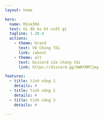 ```yaml
---
layout: home

hero:
  name: Mine304
  text: Gì đó ko bt viết gì
  tagline: 1.20.4
  actions:
    - theme: brand
      text: Về Chúng Tôi
      link: /about
    - theme: alt
      text: Discord của chúng tôi
      link: https://discord.gg/bWKtMR7jmy

features:
  - title: tính năng 1
    details: #
  - title: tính năng 2
    details: #
  - title: tính năng 3
    details: #

---
```


<style>
.dark .VPContent.is-home {
  background-image: url(public/img/1.jpg);
}
.VPContent.is-home {
  background-image: url(public/img/4.jpg);
  background-repeat: no-repeat;
  background-position: center;
  background-attachment: fixed;
}
.VPContent::before {
  content: "";
  position: fixed;
  top: 0; left: 0; bottom: 0; right: 0;
  backdrop-filter: blur(5px);
}

:root {
  --vp-home-hero-name-color: transparent;
  --vp-home-hero-name-background: -webkit-linear-gradient(120deg, #bd34fe 30%, #41d1ff);
}
</style>
